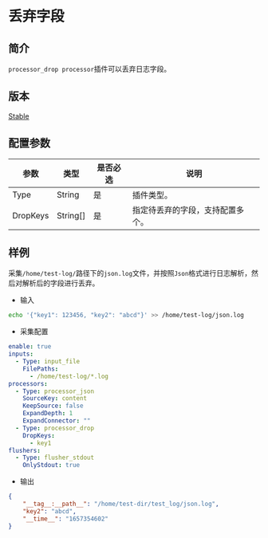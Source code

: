 # 丢弃字段

## 简介

`processor_drop processor`插件可以丢弃日志字段。

## 版本

[Stable](../../stability-level.md)

## 配置参数

| 参数     | 类型     | 是否必选 | 说明                             |
| -------- | -------- | -------- | -------------------------------- |
| Type     | String   | 是       | 插件类型。                       |
| DropKeys | String[] | 是       | 指定待丢弃的字段，支持配置多个。 |

## 样例

采集`/home/test-log/`路径下的`json.log`文件，并按照`Json`格式进行日志解析，然后对解析后的字段进行丢弃。

* 输入

```bash
echo '{"key1": 123456, "key2": "abcd"}' >> /home/test-log/json.log
```

* 采集配置

```yaml
enable: true
inputs:
  - Type: input_file
    FilePaths: 
      - /home/test-log/*.log
processors:
  - Type: processor_json
    SourceKey: content
    KeepSource: false
    ExpandDepth: 1
    ExpandConnector: ""
  - Type: processor_drop
    DropKeys: 
      - key1
flushers:
  - Type: flusher_stdout
    OnlyStdout: true
```

* 输出

```json
{
    "__tag__:__path__": "/home/test-dir/test_log/json.log",
    "key2": "abcd",
    "__time__": "1657354602"
}
```
